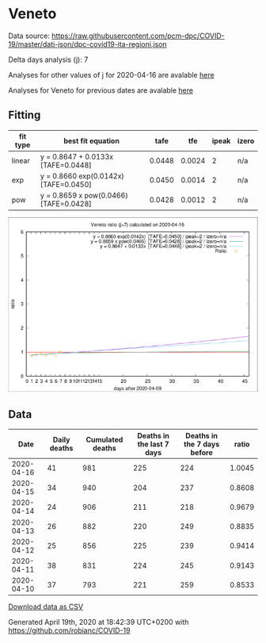 # Veneto

Data source: https://raw.githubusercontent.com/pcm-dpc/COVID-19/master/dati-json/dpc-covid19-ita-regioni.json

Delta days analysis (j): 7

Analyses for other values of j for 2020-04-16 are avalable [here](../2020-04-16/README.md)

Analyses for Veneto for previous dates are avalable [here](../README.md)

## Fitting 
|fit type|best fit equation|tafe|tfe|ipeak|izero|
|-------|-----|--------|------|---|---|
|linear|y = 0.8647 + 0.0133x  [TAFE=0.0448]|0.0448|0.0024|2|n/a|
|exp|y = 0.8660 exp(0.0142x)  [TAFE=0.0450]|0.0450|0.0014|2|n/a|
|pow|y = 0.8659 x pow(0.0466)  [TAFE=0.0428]|0.0428|0.0012|2|n/a|

![Plot](COVID-19_veneto_j7_2020-04-16.png)

## Data
|Date|Daily deaths|Cumulated deaths|Deaths in the last 7 days|Deaths in the 7 days before|ratio|
|----|----------|-----------|-------|--------------------|-----|
|2020-04-16|41|981|225|224|1.0045|
|2020-04-15|34|940|204|237|0.8608|
|2020-04-14|24|906|211|218|0.9679|
|2020-04-13|26|882|220|249|0.8835|
|2020-04-12|25|856|225|239|0.9414|
|2020-04-11|38|831|224|245|0.9143|
|2020-04-10|37|793|221|259|0.8533|

[Download data as CSV](COVID-19_veneto_j7_2020-04-16.csv)

Generated April 19th, 2020 at 18:42:39 UTC+0200 with https://github.com/robianc/COVID-19

